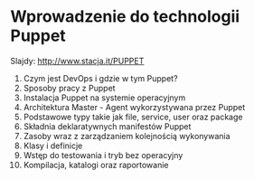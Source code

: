 # Wprowadzenie do technologii Puppet

Slajdy: http://www.stacja.it/PUPPET

1. Czym jest DevOps i gdzie w tym Puppet?
1. Sposoby pracy z Puppet
1. Instalacja Puppet na systemie operacyjnym
1. Architektura Master - Agent wykorzystywana przez Puppet
1. Podstawowe typy takie jak file, service, user oraz package
1. Składnia deklaratywnych manifestów Puppet
1. Zasoby wraz z zarządzaniem kolejnością wykonywania
1. Klasy i definicje
1. Wstęp do testowania i tryb bez operacyjny
1. Kompilacja, katalogi oraz raportowanie
